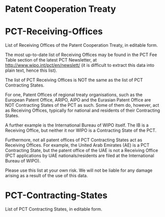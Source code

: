 Patent Cooperation Treaty
=========================

PCT-Receiving-Offices
=====================

List of Receiving Offices of the Patent Cooperation Treaty, in editable form.

The most up-to-date list of Receiving Offices may be found in the PCT Fee Table section of the latest PCT Newsletter, at http://www.wipo.int/pct/en/newslett/ (it is difficult to extract this data into plain text, hence this list).

The list of PCT Receiving Offices is NOT the same as the list of PCT Contracting States.

For one, Patent Offices of regional treaty organisations, such as the European Patent Office, ARIPO, AIPO and the Eurasian Patent Office are NOT Contracting States of the PCT as such. Some of them do, however, act as Receiving Offices, typically for national and residents of their Contracting States.

A further example is the International Bureau of WIPO itself. The IB is a Receiving Office, but neither it nor WIPO is a  Contracting State of the PCT.

Furthermore, not all patent offices of PCT Contracting States act as Receiving Offices. For example, the United Arab Emirates (AE) is a PCT Contracting State, but the patent office of the UAE is not a Receiving Office (PCT applications by UAE nationals/residents are filed at the International Bureau of WIPO).

Please use this list at your own risk. We will not be liable for any damage arising as a result of the use of this data.

PCT-Contracting-States
======================

List of PCT Contracting States, in editable form.